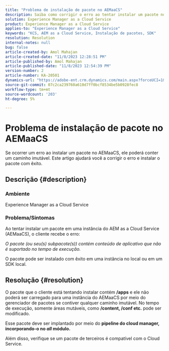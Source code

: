 ```yaml
---
title: "Problema de instalação de pacote no AEMaaCS"
description: Saiba como corrigir o erro ao tentar instalar um pacote no Adobe Experience Manager as a Cloud Service. Verifique se o pacote de terceiros é compatível com o Cloud Service.
solution: Experience Manager as a Cloud Service
product: Experience Manager as a Cloud Service
applies-to: "Experience Manager as a Cloud Service"
keywords: "KCS, AEM as a Cloud Service, Instalação de pacotes, SDK"
resolution: Resolution
internal-notes: null
bug: false
article-created-by: Amol Mahajan
article-created-date: "11/8/2023 12:28:51 PM"
article-published-by: Amol Mahajan
article-published-date: "11/8/2023 12:54:39 PM"
version-number: 2
article-number: KA-20501
dynamics-url: "https://adobe-ent.crm.dynamics.com/main.aspx?forceUCI=1&pagetype=entityrecord&etn=knowledgearticle&id=ff700d5a-327e-ee11-8179-6045bd006b3d"
source-git-commit: 07c2ca239760a610d7ff0bcf8534be5b0928fec8
workflow-type: tm+mt
source-wordcount: '203'
ht-degree: 5%

---
```


# Problema de instalação de pacote no AEMaaCS


Se ocorrer um erro ao instalar um pacote no AEMaaCS, ele poderá conter um caminho imutável. Este artigo ajudará você a corrigir o erro e instalar o pacote com êxito.

## Descrição {#description}


### <b>Ambiente</b>

Experience Manager as a Cloud Service



### <b>Problema/Sintomas</b>

Ao tentar instalar um pacote em uma instância do AEM as a Cloud Service (AEMaaCS), o cliente recebe o erro:

*O pacote (ou seu(s) subpacote(s)) contém conteúdo de aplicativo que não é suportado no tempo de execução.*



O pacote pode ser instalado com êxito em uma instância no local ou em um SDK local.


## Resolução {#resolution}


O pacote que o cliente está tentando instalar contém <b>/apps</b> e ele não poderá ser carregado para uma instância do AEMaaCS por meio do gerenciador de pacotes se contiver qualquer caminho imutável.
No tempo de execução, somente áreas mutáveis, como <b>/content, /conf etc.</b> pode ser modificado.

Esse pacote deve ser implantado por meio do <b>pipeline do cloud manager, incorporando-o no *all* módulo.</b>

Além disso, verifique se um pacote de terceiros é compatível com o Cloud Service.
